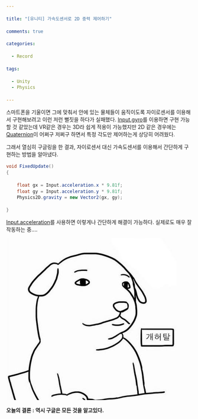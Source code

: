 ```yaml
---

title: "[유니티] 가속도센서로 2D 중력 제어하기"

comments: true

categories:

  - Record

tags:

  - Unity
  - Physics

---
```




스마트폰을 기울이면 그에 맞춰서 안에 있는 물체들이 움직이도록 자이로센서를 이용해서 구현해보려고 이런 저런 뻘짓을 하다가 실패했다. [Input.gyro](https://docs.unity3d.com/kr/current/ScriptReference/Input-gyro.html)를 이용하면 구현 가능할 것 같았는데 VR같은 경우는 3D라 쉽게 적용이 가능했지만 2D 같은 경우에는 [Quaternion](https://docs.unity3d.com/kr/current/ScriptReference/Quaternion.html)이 어쩌구 저쩌구 하면서 특정 각도만 제어하는게 상당히 어려웠다.


그래서 열심히 구글링을 한 결과, 자이로센서 대신 가속도센서를 이용해서 간단하게 구현하는 방법을 알아냈다.

```cs
void FixedUpdate()
{

	float gx = Input.acceleration.x * 9.81f;
	float gy = Input.acceleration.y * 9.81f;
	Physics2D.gravity = new Vector2(gx, gy);

}

```

[Input.acceleration](https://docs.unity3d.com/kr/530/ScriptReference/Input-acceleration.html)를 사용하면 이렇게나 간단하게 해결이 가능하다.
실제로도 매우 잘 작동하는 중....

![나는 대체 무엇을 위해....](/assets/images/posts/_BookMark/shit.jpg)

**오늘의 결론 : 역시 구글은 모든 것을 알고있다.**